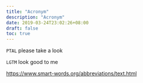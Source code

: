 ```yaml
---
title: "Acronym"
description: "Acronym"
date: 2019-03-24T23:02:26+08:00
draft: false
toc: true
---
```


`PTAL` please take a look

`LGTM` look good to me

https://www.smart-words.org/abbreviations/text.html